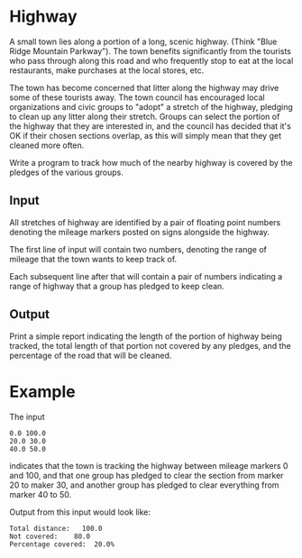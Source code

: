 # Highway

A small town lies along a portion of a long, scenic highway. (Think "Blue Ridge Mountain Parkway"). The town benefits significantly from the tourists who pass through along this road and who frequently stop to eat at the local restaurants, make purchases at the local stores, etc.

The town has become concerned that litter along the highway may drive some of these tourists away. The town council has encouraged local organizations and civic groups to "adopt" a stretch of the highway, pledging to clean up any litter along their stretch. Groups can select the portion of the highway that they are interested in, and the council has decided that it's OK if their chosen sections overlap, as this will simply mean that they get cleaned more often.

Write a program to track how much of the nearby highway is covered by the pledges of the various groups. 

## Input

All stretches of highway are identified by a pair of floating point numbers denoting the mileage markers posted on signs alongside the highway.

The first line of input will contain two numbers, denoting the range of mileage that the town wants to keep track of.

Each subsequent line after that will contain a pair of numbers indicating a range of highway that a group has pledged to keep clean.

## Output

Print a simple report indicating the length of the portion of highway being tracked, the total length of that portion not covered by any pledges, and the percentage of the road that will be cleaned.

# Example

The input

    0.0 100.0
    20.0 30.0
    40.0 50.0

indicates that the town is tracking the highway between mileage markers 0 and 100, and that one group has pledged to clear the section from marker 20 to maker 30, and another group has pledged to clear everything from marker 40 to 50.

Output from this input would look like:

    Total distance:   100.0
    Not covered:    80.0
    Percentage covered:  20.0%

